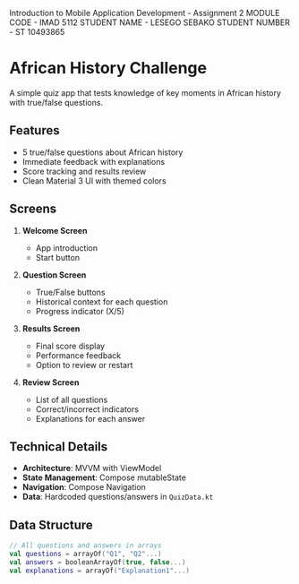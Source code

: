 Introduction to Mobile Application Development - Assignment 2
MODULE CODE - IMAD 5112 STUDENT NAME - LESEGO SEBAKO STUDENT NUMBER - ST 10493865


# African History Challenge

A simple quiz app that tests knowledge of key moments in African history with true/false questions.

## Features

- 5 true/false questions about African history
- Immediate feedback with explanations
- Score tracking and results review
- Clean Material 3 UI with themed colors

## Screens

1. **Welcome Screen**  
   - App introduction  
   - Start button

2. **Question Screen**  
   - True/False buttons  
   - Historical context for each question  
   - Progress indicator (X/5)

3. **Results Screen**  
   - Final score display  
   - Performance feedback  
   - Option to review or restart

4. **Review Screen**  
   - List of all questions  
   - Correct/incorrect indicators  
   - Explanations for each answer

## Technical Details

- **Architecture**: MVVM with ViewModel
- **State Management**: Compose mutableState
- **Navigation**: Compose Navigation
- **Data**: Hardcoded questions/answers in `QuizData.kt`

## Data Structure

```kotlin
// All questions and answers in arrays
val questions = arrayOf("Q1", "Q2"...)
val answers = booleanArrayOf(true, false...)
val explanations = arrayOf("Explanation1"...)

